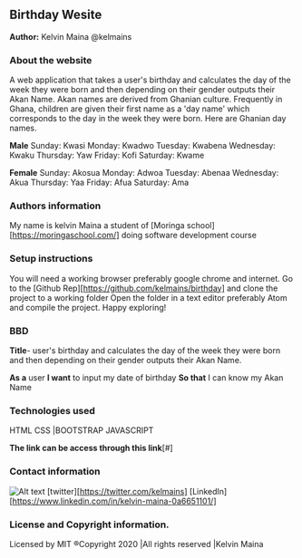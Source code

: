 ## Birthday Wesite
**Author:** Kelvin  Maina @kelmains
### About the website
A web application that takes a user's birthday and calculates the day of the week they were born and then depending on their gender outputs their Akan Name.
Akan names are derived from Ghanian culture. Frequently in Ghana, children are given their first name as a 'day name' which corresponds to the day in the week they were born. Here are Ghanian day names.

**Male**
Sunday: Kwasi
Monday: Kwadwo
Tuesday: Kwabena
Wednesday: Kwaku
Thursday:  Yaw
Friday: Kofi
Saturday: Kwame

**Female**
Sunday: Akosua
Monday: Adwoa
Tuesday: Abenaa
Wednesday: Akua
Thursday:  Yaa
Friday: Afua
Saturday: Ama

### Authors information
My name is kelvin Maina a student of [Moringa school][https://moringaschool.com/] doing software development course

### Setup instructions
You will need a working browser preferably google chrome and internet.
Go to the [Github Rep][https://github.com/kelmains/birthday] and clone the project to a working folder
Open the folder in a text editor preferably Atom and compile the project. Happy exploring!

### BBD
**Title**- user's birthday and calculates the day of the week they were born and then depending on their gender outputs their Akan Name.

**As a** user
**I want** to input my date of birthday
**So that** I can know my Akan Name


### Technologies used
HTML
CSS |BOOTSTRAP
JAVASCRIPT

**The link can be access through this link**[#]

### Contact information
![Alt text](imagesadmin.jpg/?raw=true "Title")
[twitter][https://twitter.com/kelmains]
[LinkedIn][https://www.linkedin.com/in/kelvin-maina-0a6651101/]

### License and Copyright information.
Licensed by MIT
®Copyright 2020 |All rights reserved |Kelvin Maina
